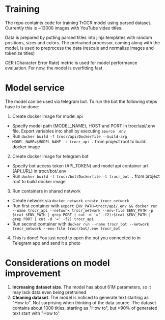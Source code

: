 # Training
The repo containts code for training TrOCR model using parsed dataset. Currently this is ~13000 images with YouTube video titles.

Data is prepared by putting parsed titles into jinja templates with random positions, sizes and colors. The pretrained processor, coming along with the model, is used to preprocess the data (rescale and normalize images and tokenize titles) 

CER (Character Error Rate) metric is used for model performance evaluation. For now, the model is overfitting fast.

# Model service
The model can be used via telegram bot. To run the bot the following steps have to be done:
1. Create docker image for model api
- Specify model path (MODEL_NAME), HOST and PORT in trocr/api/.env file. Export variables into shell by executing `source .env`
- Run `docker build -f trocr/api/Dockerfile --build-arg MODEL_NAME=$MODEL_NAME -t trocr_api .` from project root to build docker image
2. Create docker image for telegram bot
- Specify bot access token (API_TOKEN) and model api container url (API_URL) in trocr/bot/.env
- Run `docker build -f trocr/bot/Dockerfile -t trocr_bot .` from project root to build docker image
3. Run containers in shared network
- Create network via `docker network create trocr_network`
- Run first container with `export ENV_PATH=trocr/api/.env && docker run --name trocr_api --network trocr_network --env-file $ENV_PATH -p $(cat $ENV_PATH | grep PORT | cut -d '=' -f2):$(cat $ENV_PATH | grep PORT | cut -d '=' -f2) trocr_api`
- Run second container with `docker run --name trocr_bot --network trocr_network --env-file trocr/bot/.env trocr_bot`
4. This is done! You just need to open the bot you connected to in Telegram app and send it a photo

# Considerations on model improvement
1. __Increasing dataset size__. The model has about 61M parameters, so it may lack data even being pretrained
2. __Cleaning dataset__. The model is noticed to generate text starting as "How to". Not surprising when thinking of the data source. The dataset contains about 1000 titles, starting as "How to", but >90% of generated text start with "How to"
